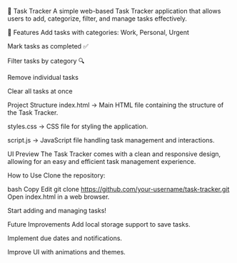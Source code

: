 
📝 Task Tracker
A simple web-based Task Tracker application that allows users to add, categorize, filter, and manage tasks effectively.

🚀 Features
Add tasks with categories: Work, Personal, Urgent

Mark tasks as completed ✅

Filter tasks by category 🔍

Remove individual tasks 

Clear all tasks at once 

 Project Structure
index.html → Main HTML file containing the structure of the Task Tracker.

styles.css → CSS file for styling the application.

script.js → JavaScript file handling task management and interactions.

 UI Preview
The Task Tracker comes with a clean and responsive design, allowing for an easy and efficient task management experience.

 How to Use
Clone the repository:

bash
Copy
Edit
git clone https://github.com/your-username/task-tracker.git
Open index.html in a web browser.

Start adding and managing tasks!

Future Improvements
Add local storage support to save tasks.

Implement due dates and notifications.

Improve UI with animations and themes.
